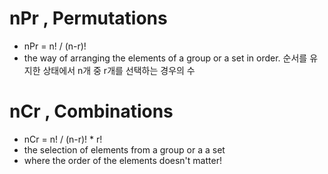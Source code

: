 # nPr , Permutations

- nPr = n! / (n-r)!
- the way of arranging the elements of a group or a set in order.
순서를 유지한 상태에서 n개 중 r개를 선택하는 경우의 수


# nCr , Combinations

- nCr = n! / (n-r)! * r!
- the selection of elements from a group or a a set
- where the order of the elements doesn't matter!